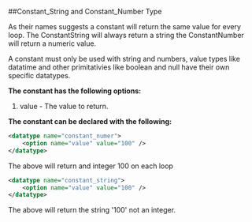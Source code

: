 ##Constant_String and Constant_Number Type

As their names suggests a constant will return the same value for every loop. The ConstantString will always return a string the ConstantNumber will return a numeric value.

A constant must only be used with string and numbers, value types like datatime and other primitativies like boolean and null have their own specific datatypes.

**The constant has the following options:**

1. value - The value to return.

**The constant can be declared with the following:** 

```xml
<datatype name="constant_numer">
    <option name="value" value="100" />
</datatype>
```

The above will return and integer 100 on each loop

```xml
<datatype name="constant_string">
    <option name="value" value="100" />
</datatype>
```

The above will return the string '100' not an integer.

